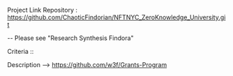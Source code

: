 

Project Link Repository : https://github.com/ChaoticFindorian/NFTNYC_ZeroKnowledge_University.git

-- Please see "Research Synthesis Findora"

Criteria :: 

Description --> https://github.com/w3f/Grants-Program
